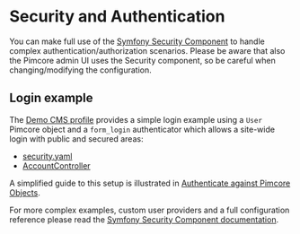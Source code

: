 # Security and Authentication

You can make full use of the [Symfony Security Component](https://symfony.com/doc/5.3/security.html) to handle complex
authentication/authorization scenarios. 
Please be aware that also the Pimcore admin UI uses the Security component, so be careful 
when changing/modifying the configuration. 

## Login example

The [Demo CMS profile](https://github.com/pimcore/demo) provides a simple login
example using a `User` Pimcore object and a `form_login` authenticator which allows a site-wide login with public and
secured areas:
 
* [security.yaml](https://github.com/pimcore/demo/blob/10.x/config/packages/security.yaml)
* [AccountController](https://github.com/pimcore/demo/blob/10.x/src/Controller/AccountController.php)

A simplified guide to this setup is illustrated in [Authenticate against Pimcore Objects](./01_Authenticate_Pimcore_Objects.md).

For more complex examples, custom user providers and a full configuration reference please read the
[Symfony Security Component documentation](https://symfony.com/doc/5.3/security.html).
